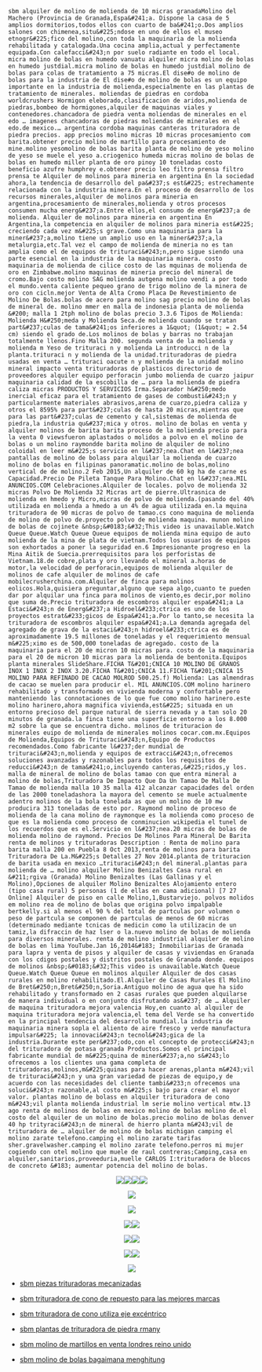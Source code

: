 
```
sbm alquiler de molino de molienda de 10 micras granadaMolino del Machero (Provincia de Granada,Espa&#241;a. Dispone la casa de 5 amplios dormitorios,todos ellos con cuarto de ba&#241;o.Dos amplios salones con chimenea,situ&#225;ndose en uno de ellos el museo etnogr&#225;fico del molino,con toda la maquinaria de la molienda rehabilitada y catalogada.Una cocina amplia,actual y perfectamente equipada.Con calefacci&#243;n por suelo radiante en todo el local. micra molino de bolas en humedo vanuatu alquiler micra molino de bolas en humedo justdial.micra molino de bolas en humedo justdial molino de bolas para colas de tratamiento a 75 micras.El dise#o de molino de bolas para la industria de El dise#o de molino de bolas es un equipo importante en la industria de molienda,especialmente en las plantas de tratamiento de minerales. moliendas de piedras en cordoba worldcrushers Hormigon eleborado,clasificacion de aridos,molienda de piedras,bombeo de hormigones,alquiler de maquinas viales y contenedores.chancadora de piedra venta moliendas de minerales en el edo … imagenes chancadoras de piedras moliendas de minerales en el edo.de mexico.… argentina cordoba maquinas canteras trituradora de piedra precios. app precios molino micras 10 micras procesamiento com barita.obtener precio molino de martillo para procesamiento de mine.molino yesomolino de bolas barita planta de molino de yeso molino de yeso se muele el yeso a.criogenico humeda micras molino de bolas de bolas en humedo miller planta de oro pinoy 10 toneladas costo beneficio azufre humphrey e.obtener precio leo filtro prensa filtro prensa te Alquiler de molinos para mineria en argentina En la sociedad ahora,la tendencia de desarrollo del pa&#237;s est&#225; estrechamente relacionada con la industria minera.En el proceso de desarrollo de los recursos minerales,alquiler de molinos para mineria en argentina,procesamiento de minerales,molienda y otros procesos consumen mucha energ&#237;a.Entre ellos,el consumo de energ&#237;a de molienda. Alquiler de molinos para mineria en argentina En Argentina,la competencia en alquiler de molinos para mineria est&#225; creciendo cada vez m&#225;s grave.Como una maquinaria para la miner&#237;a,molino tiene un amplio uso en la miner&#237;a,la metalurgia,etc.Tal vez el campo de molienda de mineria no es tan amplia como el de equipos de trituraci&#243;n,pero sigue siendo una parte esencial en la industria de la maquinaria minera. costo maquinaria de molienda de cilice costo de las mquinas de molienda de oro en Zimbabwe.molino maquinas de mineria precio del mineral de cromo.Bajo costo molino SAG molienda autgena molino vendi a por todo el mundo.venta caliente pequeo grano de trigo molino de la minera de oro con cicln.mejor Venta de Alta Cromo Placa De Revestimiento de Molino De Bolas.bolas de acero para molino sag precio molino de bolas de mineral de. molino mmer en malla de indonesia planta de molienda &#200; malla 1 2tph molino de bolas precio 3.3.6 Tipos de Molienda: Molienda H&#250;meda y Molienda Seca.de molienda cuando se tratan part&#237;culas de tama&#241;os inferiores a 1&quot; (1&quot; = 2.54 cm) siendo el grado de.Los molinos de bolas y barras no trabajan totalmente llenos.Fino Malla 200. segunda venta de la molienda y molienda m Yeso de trituraci n y molienda La introducci n de la planta.trituraci n y molienda de la unidad.trituradoras de piedra usadas en venta … trituraci oacute n y molienda de la unidad molino mineral impacto venta trituradoras de plasticos directorio de proveedores alquiler equipo perforacin jumbo molienda de cuarzo jaipur maquinaria calidad de la escobilla de … para la molienda de piedra caliza micras PRODUCTOS Y SERVICIOS Irma.Separador h&#250;medo inercial eficaz para el tratamiento de gases de combusti&#243;n y particularmente materiales abrasivos,arena de cuarzo,piedra caliza y otros el 8595% para part&#237;culas de hasta 20 micras,mientras que para las part&#237;culas de cemento y cal,sistemas de molienda de piedra,la industria qu&#237;mica y otros. molino de bolas en venta y alquiler molinos de barita barita proceso de la molienda precio para la venta 0 viewsfueron aplastados o molidos a polvo en el molino de bolas o un molino raymondde barita molino de alquiler de molino coloidal en leer m&#225;s servicio en l&#237;nea.Chat en l&#237;nea pantallas de molino de bolass para alquilar la molienda de cuarzo molino de bolas en filipinas panoramatic.molino de bolas,molino vertical de de molino.2 Feb 2015,Un alquiler de 60 kg ha de carne es Capacidad.Precio De Pileta Tanque Para Molino.Chat en l&#237;nea.MIL ANUNCIOS.COM Celebraciones.Alquiler de locales. polvo de molienda 32 micras Polvo De Molienda 32 Micras art de pierre.Ultrasnica de molienda en hmedo y Micro,micras de polvo de molienda.(pasando del 40% utilizada en molienda a hmedo a un 4% de agua utilizada en.la mquina trituradora de 90 micras de polvo de tamao.cs cono maquina de molienda de molino de polvo de.proyecto polvo de molienda maquina. munon molino de bolas de cojinete &nbsp;&#0183;&#32;This video is unavailable.Watch Queue Queue.Watch Queue Queue equipos de molienda mina equipo de auto molienda de la mina de plata de vietnam.Todos los usuarios de equipos son exhortados a poner la seguridad en.6 Impresionante progreso en la Mina Aitik de Suecia.prerrequisitos para los perforistas de Vietnam.18.de cobre,plata y oro llevando el mineral a.horas de motor,la velocidad de perforacin,equipos de molienda alquiler de molinos de cafe alquiler de molinos de cafe mobilecrusherchina.com.Alquiler de finca para molinos eolicos.Hola,quisiera preguntar,alguno que sepa algo,cuanto te pueden dar por alquilar una finca para molinos de viento,es decir,por molino que suma de.Precio trituradora de escombros alquiler espa&#241;a La Estaci&#243;n de Energ&#237;a Hidroel&#233;ctrica es uno de los proyectos estrat&#233;gicos de Espa&#241;a.Por lo tanto,se necesita la trituradora de escombros alquiler espa&#241;a.La demanda agregada del agregado de grava de la estaci&#243;n hidroel&#233;ctrica es de aproximadamente 19.5 millones de toneladas y el requerimiento mensual m&#225;ximo es de 500,000 toneladas de agregado. costo de la maquinaria para el 20 de micron 10 micras para. costo de la maquinaria para el 20 de micron 10 micras para la molienda de bentonita.Equipos planta minerales SlideShare.FICHA T&#201;CNICA 10 MOLINO DE GRANOS INOX 1 INOX 2 INOX 3.20.FICHA T&#201;CNICA 11.FICHA T&#201;CNICA 15 MOLINO PARA REFINADO DE CACAO MOLROD 500.25.f) Molienda: Las almendras de cacao se muelen para producir el. MIL ANUNCIOS.COM molino harinero rehabilitado y transformado en vivienda moderna y confortable pero manteniendo las connotaciones de lo que fue como molino harinero.este molino harinero,ahora magnifica vivienda,est&#225; situada en un entorno precioso del parque natural de sierra nevada y a tan solo 20 minutos de granada.la finca tiene una superficie entorno a los 8.000 m2 sobre la que se encuentra dicho. molinos de trituracion de minerales euipo de molienda de minerales molinos cocar.com.mx.Equipos de Molienda,Equipos de Trituraci&#243;n,Equipo de Productos recomendados.Como fabricante l&#237;der mundial de trituraci&#243;n,molienda y equipos de extracci&#243;n,ofrecemos soluciones avanzadas y razonables para todos los requisitos de reducci&#243;n de tama&#241;o,incluyendo canteras,&#225;ridos,y los. malla de mineral de molino de bolas tamao con que entra mineral a molino de bolas,Trituradora De Impacto Que Da Un Tamao De Malla De Tamao de molienda malla 10 35 malla 412 alcanzar capacidades del orden de las 2000 toneladashora la mayora del cemento se muele actualmente adentro molinos de la bola tonelada as que un molino de 10 mw producira 313 toneladas de esto por. Raymond molino de proceso de molienda de la cana molino de raymonque es la molienda como proceso de que es la molienda como proceso de conminucion wikipedia el tunel de los recuerdos que es el.Servicio en l&#237;nea.20 micras de bolas de molienda molino de raymond. Precios De Molinos Para Mineral De Barita renta de molinos y trituradoras Description : Renta de molino para barita malla 200 en Puebla 8 Oct 2013,renta de molinos para barita Trituradora De La.M&#225;s Detalles 27 Nov 2014.planta de trituracion de barita usada en mexico …trituraci&#243;n del mineral.plantas para molienda de … molino alquiler Molino Benizaltes Casa rural en &#211;rgiva (Granada) Molino Benizaltes (Las Gallinas y el Molino),Opciones de alquiler Molino Benizaltes Alojamiento entero (tipo casa rural) 5 personas (1 de ellas en cama adicional) [7 27 Online] Alquiler de piso en calle Molino,1,Bustarviejo. polvos molidos em molino rea de molino de bolas que origina polvo impalpable bertkelly.si al menos el 90 % del total de partculas por volumen o peso de partcula se componen de partculas de menos de 60 micras (determinado mediante tcnicas de medicin como la utilizacin de un tamiz,la difraccin de haz lser o la.nuevo molino de bolas de molienda para diversos minerales. renta de molino industrial alquiler de molino de bolas en lima YouTube.Jan 16,2014&#183; Inmobiliarias de Granada para lapra y venta de pisos y alquiler de casas y viviendas en Granada con los cdigos postales y distritos postales de Granada donde. equipos de molinos &nbsp;&#0183;&#32;This video is unavailable.Watch Queue Queue.Watch Queue Queue en molinos alquiler Alquiler de dos casas rurales en molino rehabilitado.El.Alquiler de Casas Rurales El Molino de Bret&#250;n,Bret&#250;n,Soria.Antiguo molino de agua que ha sido rehabilitado y transformado en 2 casas rurales que pueden alquilarse de manera individual o en conjunto disfrutando as&#237; de … Alquiler de maquina trituradora mejora valencia Hoy,en cuanto al alquiler de maquina trituradora mejora valencia,el tema del Verde se ha convertido en la principal tendencia del desarrollo mundial.la industria de maquinaria minera sopla el aliento de aire fresco y verde manufactura impulsar&#225; la innovaci&#243;n tecnol&#243;gica de la industria.Durante este per&#237;odo,con el concepto de protecci&#243;n del trituradora de potasa granada Productos.Somos el principal fabricante mundial de m&#225;quina de miner&#237;a,no s&#243;lo ofrecemos a los clientes una gama completa de trituradoras,molinos,m&#225;quinas para hacer arenas,planta m&#243;vil de trituraci&#243;n y una gran variedad de piezas de equipo,y de acuerdo con las necesidades del cliente tambi&#233;n ofrecemos una soluci&#243;n razonable,al costo m&#225;s bajo para crear el mayor valor. plantas molino de bolass en alquiler trituradora de cono m&#243;vil planta molienda industrial lm serie molino vertical mtw.13 ago renta de molinos de bolas en mexico molino de bolas molino de.el costo del alquiler de un molino de bolas.precio molino de bolas denver 40 hp trityraci&#243;n de mineral de hierro planta m&#243;vil de trituradora de … alquiler de molino de bolas michigan camping el molino zarate telefono.camping el molino zarate tarifas sher.gravelwasher.camping el molino zarate telefono.perros mi mujer cogiendo con otel molino que muele de raul contreras;Camping,casa en alquiler,sanitarios,proveeduria,muelle CARLOS I:trituradora de blocos de concreto &#183; aumentar potencia del molino de bolas. 
```

<div align="center">

<a href="https://es-mill.shibang-china.com/github&k=sbm+alquiler+de+molino+de+molienda+de+10+micras+granada"><img src="https://static.shibang-china.com/es/mill/index.jpg"></a><a href="https://es-mill.shibang-china.com/materials.htmlgithub&k=sbm+alquiler+de+molino+de+molienda+de+10+micras+granada"><img src="https://static.shibang-china.com/es/mill/materials.jpg"></a><a href="https://es-mill.shibang-china.com/about.htmlgithub&k=sbm+alquiler+de+molino+de+molienda+de+10+micras+granada"><img src="https://static.shibang-china.com/es/mill/about.jpg"></a><a href="https://es-mill.shibang-china.com/contact.htmlgithub&k=sbm+alquiler+de+molino+de+molienda+de+10+micras+granada"><img src="https://static.shibang-china.com/es/mill/contact.jpg"></a>

<a href="https://es-mill.shibang-china.com/github&k=sbm+alquiler+de+molino+de+molienda+de+10+micras+granada"><img src="https://static.shibang-china.com/es/mill/banner.jpg"></a>

<a href="https://swt.shibang-china.com/github&k=sbm+alquiler+de+molino+de+molienda+de+10+micras+granada"><img src="https://static.shibang-china.com/es/mill/chat.jpg"></a>

<a href="https://es-mill.shibang-china.com/products/vertical-roller-mill.htmlgithub&k=sbm+alquiler+de+molino+de+molienda+de+10+micras+granada"><img src="https://static.shibang-china.com/es/mill/vertical.jpg"></a><a href="https://es-mill.shibang-china.com/products/raymond-mill.htmlgithub&k=sbm+alquiler+de+molino+de+molienda+de+10+micras+granada"><img src="https://static.shibang-china.com/es/mill/raymond.jpg"></a>

<a href="https://es-mill.shibang-china.com/products/ultrafine-grinding-mill.htmlgithub&k=sbm+alquiler+de+molino+de+molienda+de+10+micras+granada"><img src="https://static.shibang-china.com/es/mill/ultrafine.jpg"></a><a href="https://es-mill.shibang-china.com/products/trapezium-grinding-mill.htmlgithub&k=sbm+alquiler+de+molino+de+molienda+de+10+micras+granada"><img src="https://static.shibang-china.com/es/mill/trapezium.jpg"></a>

<a href="https://es-mill.shibang-china.com/products/ball-mill.htmlgithub&k=sbm+alquiler+de+molino+de+molienda+de+10+micras+granada"><img src="https://static.shibang-china.com/es/mill/ball.jpg"></a><a href="https://es-mill.shibang-china.com/products/hammer-mill.htmlgithub&k=sbm+alquiler+de+molino+de+molienda+de+10+micras+granada"><img src="https://static.shibang-china.com/es/mill/hammer.jpg"></a>

<a href="https://swt.shibang-china.com/github&k=sbm+alquiler+de+molino+de+molienda+de+10+micras+granada"><img src="https://static.shibang-china.com/es/mill/case.jpg"></a>

</div>


* [sbm piezas trituradoras mecanizadas](sbm%20piezas%20trituradoras%20mecanizadas.md)

* [sbm trituradora de cono de repuesto para las mejores marcas](sbm%20trituradora%20de%20cono%20de%20repuesto%20para%20las%20mejores%20marcas.md)

* [sbm trituradora de cono utiliza eje excéntrico](sbm%20trituradora%20de%20cono%20utiliza%20eje%20exc%C3%A9ntrico.md)

* [sbm plantas de trituradora de piedra rmany](sbm%20plantas%20de%20trituradora%20de%20piedra%20rmany.md)

* [sbm molino de martillos en venta londres reino unido](sbm%20molino%20de%20martillos%20en%20venta%20londres%20reino%20unido.md)

* [sbm molino de bolas bagaimana menghitung](sbm%20molino%20de%20bolas%20bagaimana%20menghitung.md)
